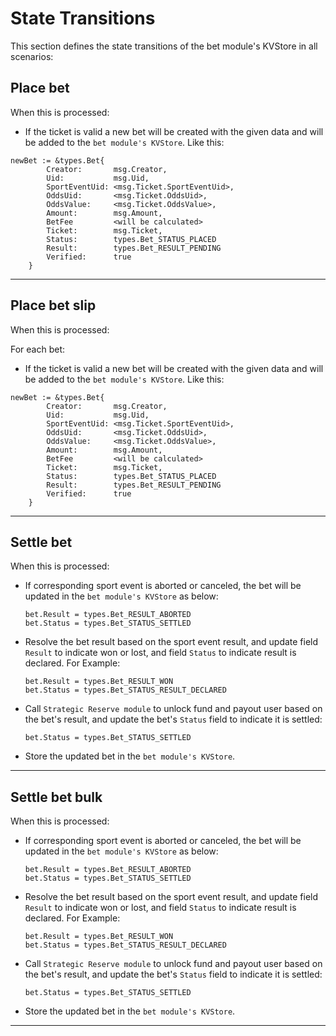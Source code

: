 # **State Transitions**

This section defines the state transitions of the bet module's KVStore in all scenarios:

## **Place bet**

When this is processed:

- If the ticket is valid a new bet will be created with the given data and will be added to the `bet module's KVStore`. Like this:

```
newBet := &types.Bet{
		Creator:       msg.Creator,
		Uid:           msg.Uid,
		SportEventUid: <msg.Ticket.SportEventUid>,
		OddsUid:       <msg.Ticket.OddsUid>,
		OddsValue:     <msg.Ticket.OddsValue>,
		Amount:        msg.Amount,
        BetFee         <will be calculated>
		Ticket:        msg.Ticket,
        Status:        types.Bet_STATUS_PLACED
	    Result:        types.Bet_RESULT_PENDING
	    Verified:      true
	}
```
---

## **Place bet slip**

When this is processed:

For each bet:
- If the ticket is valid a new bet will be created with the given data and will be added to the `bet module's KVStore`. Like this:

```
newBet := &types.Bet{
		Creator:       msg.Creator,
		Uid:           msg.Uid,
		SportEventUid: <msg.Ticket.SportEventUid>,
		OddsUid:       <msg.Ticket.OddsUid>,
		OddsValue:     <msg.Ticket.OddsValue>,
		Amount:        msg.Amount,
        BetFee         <will be calculated>
		Ticket:        msg.Ticket,
        Status:        types.Bet_STATUS_PLACED
	    Result:        types.Bet_RESULT_PENDING
	    Verified:      true
	}
```

---

## **Settle bet**

When this  is processed:

- If corresponding sport event is aborted or canceled, the bet will be updated in the `bet module's KVStore` as below:
    ```
    bet.Result = types.Bet_RESULT_ABORTED
    bet.Status = types.Bet_STATUS_SETTLED
    ```
- Resolve the bet result based on the sport event result, and update field `Result` to indicate won or lost, and field `Status` to indicate result is declared. For Example:
    ```
    bet.Result = types.Bet_RESULT_WON
    bet.Status = types.Bet_STATUS_RESULT_DECLARED
    ```
- Call `Strategic Reserve module` to unlock fund and payout user based on the bet's result, and update the bet's `Status` field to indicate it is settled:
    ```
    bet.Status = types.Bet_STATUS_SETTLED
    ```
- Store the updated bet in the `bet module's KVStore`.
---

## **Settle bet bulk**

When this  is processed:

- If corresponding sport event is aborted or canceled, the bet will be updated in the `bet module's KVStore` as below:
    ```
    bet.Result = types.Bet_RESULT_ABORTED
    bet.Status = types.Bet_STATUS_SETTLED
    ```
- Resolve the bet result based on the sport event result, and update field `Result` to indicate won or lost, and field `Status` to indicate result is declared. For Example:
    ```
    bet.Result = types.Bet_RESULT_WON
    bet.Status = types.Bet_STATUS_RESULT_DECLARED
    ```
- Call `Strategic Reserve module` to unlock fund and payout user based on the bet's result, and update the bet's `Status` field to indicate it is settled:
    ```
    bet.Status = types.Bet_STATUS_SETTLED
    ```
- Store the updated bet in the `bet module's KVStore`.
---
